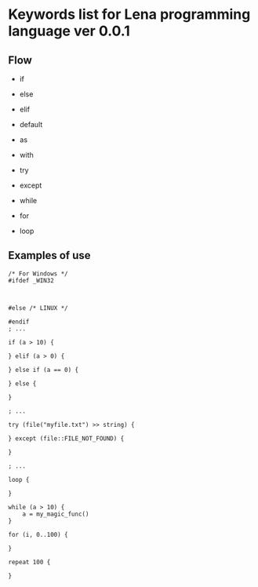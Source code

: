 # Keywords list for Lena programming language ver 0.0.1

## Flow

* if
* else
* elif

* default
* as
* with

* try
* except

* while
* for
* loop

## Examples of use

``` lena
/* For Windows */
#ifdef _WIN32



#else /* LINUX */

#endif
; ...

if (a > 10) {

} elif (a > 0) {

} else if (a == 0) {

} else {

}

; ...

try (file("myfile.txt") >> string) {

} except (file::FILE_NOT_FOUND) {

}

; ...

loop {

}

while (a > 10) {
    a = my_magic_func()
}

for (i, 0..100) {

}

repeat 100 {
    
}

```
